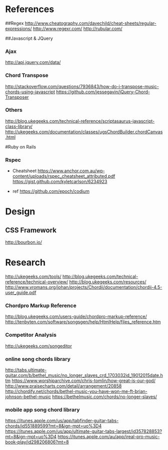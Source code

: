 # References

##Regex
http://www.cheatography.com/davechild/cheat-sheets/regular-expressions/
http://www.regexr.com/
http://rubular.com/

##Javascript & JQuery
### Ajax
http://api.jquery.com/data/


### Chord Transpose
http://stackoverflow.com/questions/7936843/how-do-i-transpose-music-chords-using-javascript
https://github.com/jessegavin/jQuery-Chord-Transposer

### Others
http://blog.ukegeeks.com/technical-reference/scriptasaurus-javascript-class-library/
http://ukegeeks.com/documentation/classes/ugsChordBuilder.chordCanvas.html

#Ruby on Rails
### Rspec

- Cheatsheet
https://www.anchor.com.au/wp-content/uploads/rspec_cheatsheet_attributed.pdf
https://gist.github.com/kyletcarlson/6234923

- ref
https://github.com/epoch/codium

# Design
## CSS Framework
http://bourbon.io/

# Research
http://ukegeeks.com/tools/
http://blog.ukegeeks.com/technical-reference/technical-overview/
http://blog.ukegeeks.com/resources/
http://www.vromans.org/johan/projects/Chordii/documentation/chordii-4.5-user_guide.pdf

### Chordpro Markup Reference
http://blog.ukegeeks.com/users-guide/chordpro-markup-reference/
http://tenbyten.com/software/songsgen/help/HtmlHelp/files_reference.htm

### Competitor Analysis
http://ukegeeks.com/songeditor

### online song chords library
http://tabs.ultimate-guitar.com/b/bethel_music/no_longer_slaves_crd_1703032id_19012015date.htm
https://www.worshiparchive.com/chris-tomlin/how-great-is-our-god/
http://www.praisecharts.com/detail/arrangement/20858
http://chordify.net/chords/bethel-music-you-have-won-me-ft-brian-johnson-bethel-music
https://bethelmusic.com/chords/no-longer-slaves/

### mobile app song chord library
https://itunes.apple.com/us/app/tabfinder-guitar-tabs-chords/id551889599?mt=8&ign-mpt=uo%3D4
https://itunes.apple.com/us/app/ultimate-guitar-tabs-largest/id357828853?mt=8&ign-mpt=uo%3D4
https://itunes.apple.com/au/app/ireal-pro-music-book-play/id298206806?mt=8





